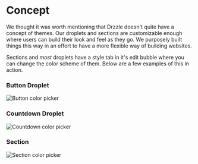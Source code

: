 # Concept

We thought it was worth mentioning that Drzzle doesn't quite have a concept of themes. Our droplets and sections are customizable enough where users can build their look and feel as they go. We purposely built things this way in an effort to have a more flexible way of building websites.

Sections and _most_ droplets have a style tab in it's edit bubble where you can change the color scheme of them. Below are a few examples of this in action.

### Button Droplet

![Button color picker](./btn-color-change.gif)

### Countdown Droplet

![Countdown color picker](./countdown-color-change.gif)

### Section

![Section color picker](./section-color-change.gif)
